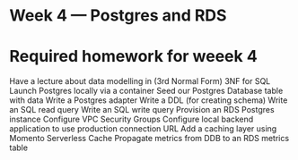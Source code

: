 # Week 4 — Postgres and RDS

# Required homework for weeek 4
Have a lecture about data modelling in (3rd Normal Form) 3NF for SQL
Launch Postgres locally via a container
Seed our Postgres Database table with data
Write a Postgres adapter
Write a DDL (for creating schema)
Write an SQL read query
Write an SQL write query
Provision an RDS Postgres instance
Configure VPC Security Groups
Configure local backend application to use production connection URL
Add a caching layer using Momento Serverless Cache
Propagate metrics from DDB to an RDS metrics table 
